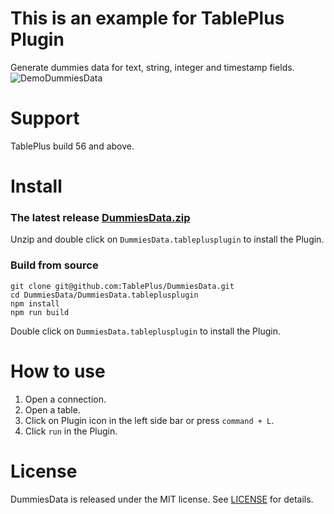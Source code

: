 # This is an example for TablePlus Plugin

Generate dummies data for text, string, integer and timestamp fields.
![DemoDummiesData](https://media.giphy.com/media/l41JUfxhRuvHZH9Ju/giphy.gif)

# Support

TablePlus build 56 and above.

# Install

### The latest release [DummiesData.zip](https://github.com/TablePlus/DummiesData/files/1185177/DummiesData.zip)

Unzip and double click on `DummiesData.tableplusplugin` to install the Plugin.

### Build from source

```
git clone git@github.com:TablePlus/DummiesData.git
cd DummiesData/DummiesData.tableplusplugin
npm install
npm run build
```

Double click on `DummiesData.tableplusplugin` to install the Plugin.

# How to use

1. Open a connection.
2. Open a table.
3. Click on Plugin icon in the left side bar or press `command + L`.
4. Click `run` in the Plugin.

# License

DummiesData is released under the MIT license. See [LICENSE](https://github.com/TablePlus/DummiesData/blob/master/LICENSE) for details.
